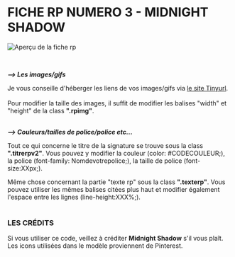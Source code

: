 # FICHE RP NUMERO 3 - MIDNIGHT SHADOW

![Aperçu de la fiche rp](https://i.goopics.net/gyqb5s.png)
 
<br/>

**_⟶ Les images/gifs_**

Je vous conseille d'héberger les liens de vos images/gifs via [le site Tinyurl](https://tinyurl.com/app).
<br/> <br/>
Pour modifier la taille des images, il suffit de modifier les balises "width" et "height" de la class <b>".rpimg"</b>.<br/><br/>

**_⟶ Couleurs/tailles de police/police etc..._**

Tout ce qui concerne le titre de la signature se trouve sous la class <b>"**.titrerpv2**"</b>. Vous pouvez y modifier la couleur (color: #CODECOULEUR;), la police (font-family: Nomdevotrepolice;), la taille de police (font-size:XXpx;).

Même chose concernant la partie "texte rp" sous la class <b>"**.texterp**"</b>. Vous pouvez utiliser les mêmes balises citées plus haut et modifier également l'espace entre les lignes (line-height:XXX%;).
 <br/><br/>
### LES CRÉDITS

Si vous utiliser ce code, veillez à créditer **Midnight Shadow** s'il vous plaît.<br/>
Les icons utilisées dans le modèle proviennent de Pinterest. 
